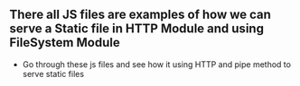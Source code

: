 ## There all JS files are examples of how we can serve a Static file in HTTP Module and using FileSystem Module

- Go through these js files and see how it using HTTP and pipe method to serve static files
